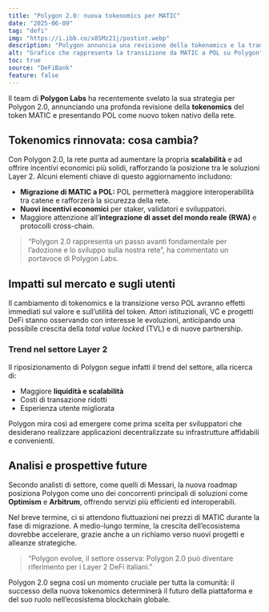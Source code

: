 ```yaml
---
title: "Polygon 2.0: nuova tokenomics per MATIC"
date: "2025-06-09"
tag: "defi"
img: "https://i.ibb.co/x8SMz21j/postint.webp"
description: "Polygon annuncia una revisione della tokenomics e la transizione da MATIC a POL."
alt: "Grafico che rappresenta la transizione da MATIC a POL su Polygon"
toc: true
source: "DeFiBank"
feature: false
---
```


Il team di **Polygon Labs** ha recentemente svelato la sua strategia per Polygon 2.0, annunciando una profonda revisione della **tokenomics** del token MATIC e presentando POL come nuovo token nativo della rete.

## Tokenomics rinnovata: cosa cambia?

Con Polygon 2.0, la rete punta ad aumentare la propria **scalabilità** e ad offrire incentivi economici più solidi, rafforzando la posizione tra le soluzioni Layer 2. Alcuni elementi chiave di questo aggiornamento includono:

- **Migrazione di MATIC a POL:** POL permetterà maggiore interoperabilità tra catene e rafforzerà la sicurezza della rete.
- **Nuovi incentivi economici** per staker, validatori e sviluppatori.
- Maggiore attenzione all’**integrazione di asset del mondo reale (RWA)** e protocolli cross-chain.

> “Polygon 2.0 rappresenta un passo avanti fondamentale per l’adozione e lo sviluppo sulla nostra rete”, ha commentato un portavoce di Polygon Labs.

## Impatti sul mercato e sugli utenti

Il cambiamento di tokenomics e la transizione verso POL avranno effetti immediati sul valore e sull’utilità del token. Attori istituzionali, VC e progetti DeFi stanno osservando con interesse le evoluzioni, anticipando una possibile crescita della *total value locked* (TVL) e di nuove partnership.

### Trend nel settore Layer 2

Il riposizionamento di Polygon segue infatti il trend del settore, alla ricerca di:

- Maggiore **liquidità e scalabilità**
- Costi di transazione ridotti
- Esperienza utente migliorata

Polygon mira così ad emergere come prima scelta per sviluppatori che desiderano realizzare applicazioni decentralizzate su infrastrutture affidabili e convenienti.

## Analisi e prospettive future

Secondo analisti di settore, come quelli di Messari, la nuova roadmap posiziona Polygon come uno dei concorrenti principali di soluzioni come **Optimism** e **Arbitrum**, offrendo servizi più efficienti ed interoperabili.

Nel breve termine, ci si attendono fluttuazioni nei prezzi di MATIC durante la fase di migrazione. A medio-lungo termine, la crescita dell’ecosistema dovrebbe accelerare, grazie anche a un richiamo verso nuovi progetti e alleanze strategiche.

> “Polygon evolve, il settore osserva: Polygon 2.0 può diventare riferimento per i Layer 2 DeFi italiani.”

Polygon 2.0 segna così un momento cruciale per tutta la comunità: il successo della nuova tokenomics determinerà il futuro della piattaforma e del suo ruolo nell’ecosistema blockchain globale.